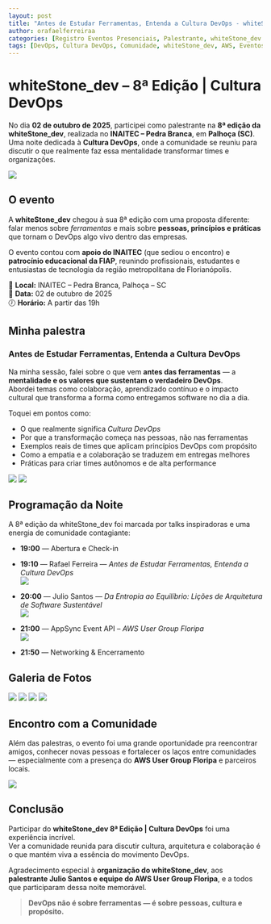 ```yaml
---
layout: post
title: "Antes de Estudar Ferramentas, Entenda a Cultura DevOps - whiteStone_dev 8ª Edição"
author: orafaelferreiraa
categories: [Registro Eventos Presenciais, Palestrante, whiteStone_dev 2025]
tags: [DevOps, Cultura DevOps, Comunidade, whiteStone_dev, AWS, Eventos, Palhoça, Inovação]
---
```


# whiteStone_dev – 8ª Edição | Cultura DevOps

No dia **02 de outubro de 2025**, participei como palestrante na **8ª edição da whiteStone_dev**, realizada no **INAITEC – Pedra Branca**, em **Palhoça (SC)**.  
Uma noite dedicada à **Cultura DevOps**, onde a comunidade se reuniu para discutir o que realmente faz essa mentalidade transformar times e organizações.

![](https://stoblobcertificados011.blob.core.windows.net/imagens-blog/posts/wsd-devops/01.png)

## O evento

A **whiteStone_dev** chegou à sua 8ª edição com uma proposta diferente:  
falar menos sobre *ferramentas* e mais sobre **pessoas, princípios e práticas** que tornam o DevOps algo vivo dentro das empresas.  

O evento contou com **apoio do INAITEC** (que sediou o encontro) e **patrocínio educacional da FIAP**, reunindo profissionais, estudantes e entusiastas de tecnologia da região metropolitana de Florianópolis.

📍 **Local:** INAITEC – Pedra Branca, Palhoça – SC  
📅 **Data:** 02 de outubro de 2025  
🕖 **Horário:** A partir das 19h  

## Minha palestra

### Antes de Estudar Ferramentas, Entenda a Cultura DevOps  

Na minha sessão, falei sobre o que vem **antes das ferramentas** — a **mentalidade e os valores que sustentam o verdadeiro DevOps**.  
Abordei temas como colaboração, aprendizado contínuo e o impacto cultural que transforma a forma como entregamos software no dia a dia.  

Toquei em pontos como:  
- O que realmente significa *Cultura DevOps*  
- Por que a transformação começa nas pessoas, não nas ferramentas  
- Exemplos reais de times que aplicam princípios DevOps com propósito  
- Como a empatia e a colaboração se traduzem em entregas melhores  
- Práticas para criar times autônomos e de alta performance  

![](https://stoblobcertificados011.blob.core.windows.net/imagens-blog/posts/wsd-devops/02.jpg)
![](https://stoblobcertificados011.blob.core.windows.net/imagens-blog/posts/wsd-devops/03.jpg)

## Programação da Noite

A 8ª edição da whiteStone_dev foi marcada por talks inspiradoras e uma energia de comunidade contagiante:

- **19:00** — Abertura e Check-in 

- **19:10** — Rafael Ferreira — *Antes de Estudar Ferramentas, Entenda a Cultura DevOps*  
![](https://stoblobcertificados011.blob.core.windows.net/imagens-blog/posts/wsd-devops/04.jpg)

- **20:00** — Julio Santos — *Da Entropia ao Equilíbrio: Lições de Arquitetura de Software Sustentável*  
![](https://stoblobcertificados011.blob.core.windows.net/imagens-blog/posts/wsd-devops/julio.jpeg)

- **21:00** — AppSync Event API – *AWS User Group Floripa*  
![](https://stoblobcertificados011.blob.core.windows.net/imagens-blog/posts/wsd-devops/aws.jpg)

- **21:50** — Networking & Encerramento

## Galeria de Fotos
![](https://stoblobcertificados011.blob.core.windows.net/imagens-blog/posts/wsd-devops/05.jpg)
![](https://stoblobcertificados011.blob.core.windows.net/imagens-blog/posts/wsd-devops/06.jpg)
![](https://stoblobcertificados011.blob.core.windows.net/imagens-blog/posts/wsd-devops/07.jpg)
![](https://stoblobcertificados011.blob.core.windows.net/imagens-blog/posts/wsd-devops/08.jpg)

## Encontro com a Comunidade

Além das palestras, o evento foi uma grande oportunidade pra reencontrar amigos, conhecer novas pessoas e fortalecer os laços entre comunidades — especialmente com a presença do **AWS User Group Floripa** e parceiros locais.

![](https://stoblobcertificados011.blob.core.windows.net/imagens-blog/posts/wsd-devops/final.jpg)

## Conclusão

Participar do **whiteStone_dev 8ª Edição | Cultura DevOps** foi uma experiência incrível.  
Ver a comunidade reunida para discutir cultura, arquitetura e colaboração é o que mantém viva a essência do movimento DevOps.  

Agradecimento especial à **organização do whiteStone_dev**, aos **palestrante Julio Santos e equipe do AWS User Group Floripa**, e a todos que participaram dessa noite memorável.  

> **DevOps não é sobre ferramentas — é sobre pessoas, cultura e propósito.**